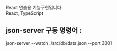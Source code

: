 React 연습용 기능구현입니다.\
React, TypeScript

## json-server 구동 명령어 :
json-server --watch ./src/db/data.json --port 3001